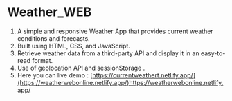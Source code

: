 # Weather_WEB
1. A simple and responsive Weather App that provides current weather conditions and forecasts.
2. Built using HTML, CSS, and JavaScript.
3. Retrieve weather data from a third-party API and display it in an easy-to-read format.
4. Use of geolocation API and sessionStorage .
5. Here you can live demo : [https://currentweathert.netlify.app/](https://weatherwebonline.netlify.app/)https://weatherwebonline.netlify.app/

